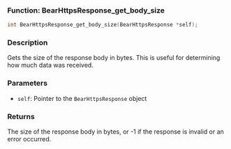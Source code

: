 ### Function: BearHttpsResponse_get_body_size
```c
int BearHttpsResponse_get_body_size(BearHttpsResponse *self);
```
### Description
Gets the size of the response body in bytes. This is useful for determining how much data was received.

### Parameters
- `self`: Pointer to the `BearHttpsResponse` object

### Returns
The size of the response body in bytes, or -1 if the response is invalid or an error occurred.
